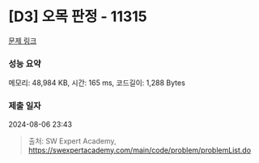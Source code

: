 # [D3] 오목 판정 - 11315 

[문제 링크](https://swexpertacademy.com/main/code/problem/problemDetail.do?contestProbId=AXaSUPYqPYMDFASQ) 

### 성능 요약

메모리: 48,984 KB, 시간: 165 ms, 코드길이: 1,288 Bytes

### 제출 일자

2024-08-06 23:43



> 출처: SW Expert Academy, https://swexpertacademy.com/main/code/problem/problemList.do
